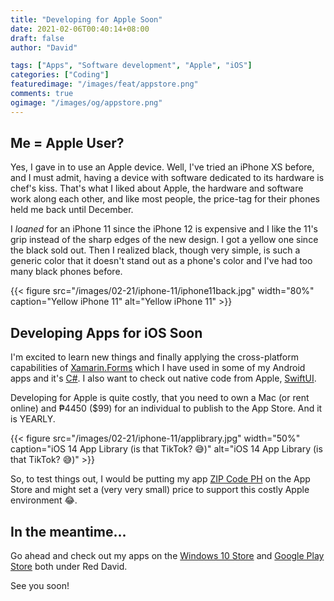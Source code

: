 ```yaml
---
title: "Developing for Apple Soon"
date: 2021-02-06T00:40:14+08:00
draft: false
author: "David"

tags: ["Apps", "Software development", "Apple", "iOS"]
categories: ["Coding"]
featuredimage: "/images/feat/appstore.png"
comments: true
ogimage: "/images/og/appstore.png"
---
```


## Me = Apple User?

Yes, I gave in to use an Apple device. Well, I've tried an iPhone XS before, and I must admit, having a device with software dedicated to its hardware is chef's kiss. That's what I liked about Apple, the hardware and software work along each other, and like most people, the price-tag for their phones held me back until December.

I _loaned_ for an iPhone 11 since the iPhone 12 is expensive and I like the 11's grip instead of the sharp edges of the new design. I got a yellow one since the black sold out. Then I realized black, though very simple, is such a generic color that it doesn't stand out as a phone's color and I've had too many black phones before.

{{< figure src="/images/02-21/iphone-11/iphone11back.jpg" width="80%" caption="Yellow iPhone 11" alt="Yellow iPhone 11" >}}
<br/>

## Developing Apps for iOS Soon

I'm excited to learn new things and finally applying the cross-platform capabilities of <a class="link" href="https://dotnet.microsoft.com/apps/xamarin/xamarin-forms">Xamarin.Forms</a> which I have used in some of my Android apps and it's <a class="link" href="https://docs.microsoft.com/en-us/dotnet/csharp/tour-of-csharp/">C#</a>. I also want to check out native code from Apple, <a class="link" href="https://developer.apple.com/xcode/swiftui/">SwiftUI</a>.

Developing for Apple is quite costly, that you need to own a Mac (or rent online) and ₱4450 ($99) for an individual to publish to the App Store. And it is YEARLY.

{{< figure src="/images/02-21/iphone-11/applibrary.jpg" width="50%" caption="iOS 14 App Library (is that TikTok? 😅)" alt="iOS 14 App Library (is that TikTok? 😅)" >}}

So, to test things out, I would be putting my app <a class="link" href="/zipcodeph-android-dark-mode/">ZIP Code PH</a> on the App Store and might set a (very very small) price to support this costly Apple environment 😂.

## In the meantime...

Go ahead and check out my apps on the <a class="link" href="ms-windows-store://publisher?name=Red David">Windows 10 Store</a> and <a class="link" href="https://play.google.com/store/apps/dev?id=5465762079490576029">Google Play Store</a> both under Red David.

See you soon!
